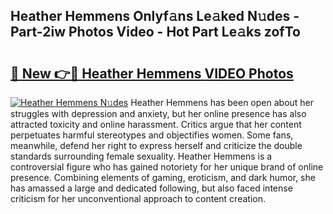 ## Heather Hemmens Onlyf𝚊ns Le𝚊ked N𝚞des - Part-2iw Photos Video - Hot Part Le𝚊ks zofTo

# <h2><a href="http://ac1654.deff.icu/?id=Heather+Hemmens">🔗 New 👉🔴 Heather Hemmens VIDEO Photos</a></h2>

[![Heather Hemmens N𝚞des](https://i.imgur.com/rIISA9y.gif)](http://ac1654.deff.icu/?id=Heather+Hemmens)
Heather Hemmens has been open about her struggles with depression and anxiety, but her online presence has also attracted toxicity and online harassment. Critics argue that her content perpetuates harmful stereotypes and objectifies women. Some fans, meanwhile, defend her right to express herself and criticize the double standards surrounding female sexuality. Heather Hemmens is a controversial figure who has gained notoriety for her unique brand of online presence. Combining elements of gaming, eroticism, and dark humor, she has amassed a large and dedicated following, but also faced intense criticism for her unconventional approach to content creation.

